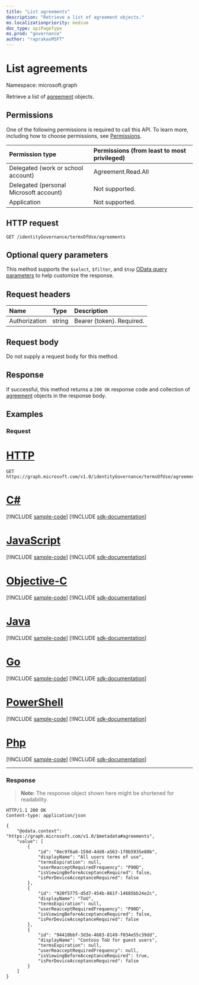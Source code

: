 ```yaml
---
title: "List agreements"
description: "Retrieve a list of agreement objects."
ms.localizationpriority: medium
doc_type: apiPageType
ms.prod: "governance"
author: "raprakasMSFT"
---
```


# List agreements

Namespace: microsoft.graph

Retrieve a list of [agreement](../resources/agreement.md) objects.
## Permissions
One of the following permissions is required to call this API. To learn more, including how to choose permissions, see [Permissions](/graph/permissions-reference).

|Permission type                        | Permissions (from least to most privileged)              |
|:--------------------------------------|:---------------------------------------------------------|
|Delegated (work or school account)     | Agreement.Read.All |
|Delegated (personal Microsoft account) | Not supported. |
|Application                            | Not supported. |

## HTTP request
<!-- { "blockType": "ignored" } -->
```http
GET /identityGovernance/termsOfUse/agreements
```

## Optional query parameters
This method supports the `$select`, `$filter`, and `$top` [OData query parameters](/graph/query-parameters) to help customize the response.

## Request headers
| Name         | Type        | Description |
|:-------------|:------------|:------------|
| Authorization | string | Bearer \{token\}. Required. |

## Request body
Do not supply a request body for this method.
## Response
If successful, this method returns a `200 OK` response code and collection of [agreement](../resources/agreement.md) objects in the response body.
## Examples
### Request


# [HTTP](#tab/http)
<!-- {
  "blockType": "request",
  "name": "get_agreements"
}-->
```msgraph-interactive
GET https://graph.microsoft.com/v1.0/identityGovernance/termsOfUse/agreements
```
# [C#](#tab/csharp)
[!INCLUDE [sample-code](../includes/snippets/csharp/get-agreements-csharp-snippets.md)]
[!INCLUDE [sdk-documentation](../includes/snippets/snippets-sdk-documentation-link.md)]

# [JavaScript](#tab/javascript)
[!INCLUDE [sample-code](../includes/snippets/javascript/get-agreements-javascript-snippets.md)]
[!INCLUDE [sdk-documentation](../includes/snippets/snippets-sdk-documentation-link.md)]

# [Objective-C](#tab/objc)
[!INCLUDE [sample-code](../includes/snippets/objc/get-agreements-objc-snippets.md)]
[!INCLUDE [sdk-documentation](../includes/snippets/snippets-sdk-documentation-link.md)]

# [Java](#tab/java)
[!INCLUDE [sample-code](../includes/snippets/java/get-agreements-java-snippets.md)]
[!INCLUDE [sdk-documentation](../includes/snippets/snippets-sdk-documentation-link.md)]

# [Go](#tab/go)
[!INCLUDE [sample-code](../includes/snippets/go/get-agreements-go-snippets.md)]
[!INCLUDE [sdk-documentation](../includes/snippets/snippets-sdk-documentation-link.md)]

# [PowerShell](#tab/powershell)
[!INCLUDE [sample-code](../includes/snippets/powershell/get-agreements-powershell-snippets.md)]
[!INCLUDE [sdk-documentation](../includes/snippets/snippets-sdk-documentation-link.md)]

# [Php](#tab/php)
[!INCLUDE [sample-code](../includes/snippets/php/get-agreements-php-snippets.md)]
[!INCLUDE [sdk-documentation](../includes/snippets/snippets-sdk-documentation-link.md)]

---


### Response
>**Note:** The response object shown here might be shortened for readability. 
<!-- {
  "blockType": "response",
  "truncated": true,
  "@odata.type": "microsoft.graph.agreement",
  "isCollection": true
} -->
```http
HTTP/1.1 200 OK
Content-type: application/json

{
    "@odata.context": "https://graph.microsoft.com/v1.0/$metadata#agreements",
    "value": [
        {
            "id": "0ec9f6a6-159d-4dd8-a563-1f0b5935e80b",
            "displayName": "All users terms of use",
            "termsExpiration": null,
            "userReacceptRequiredFrequency": "P90D",
            "isViewingBeforeAcceptanceRequired": false,
            "isPerDeviceAcceptanceRequired": false
        },
        {
            "id": "920f5775-d5d7-454b-861f-14685bb24e2c",
            "displayName": "ToU",
            "termsExpiration": null,
            "userReacceptRequiredFrequency": "P90D",
            "isViewingBeforeAcceptanceRequired": false,
            "isPerDeviceAcceptanceRequired": false
        },
        {
            "id": "94410bbf-3d3e-4683-8149-f034e55c39dd",
            "displayName": "Contoso ToU for guest users",
            "termsExpiration": null,
            "userReacceptRequiredFrequency": null,
            "isViewingBeforeAcceptanceRequired": true,
            "isPerDeviceAcceptanceRequired": false
        }
    ]
}
```

<!-- uuid: 8fcb5dbc-d5aa-4681-8e31-b001d5168d79
2015-10-25 14:57:30 UTC -->
<!--
{
  "type": "#page.annotation",
  "description": "List agreements",
  "keywords": "",
  "section": "documentation",
  "tocPath": "",
  "suppressions": [
  ]
}
-->
